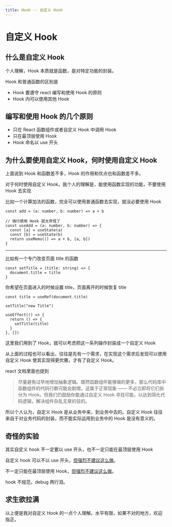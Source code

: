 ```yaml
---
title: Hook -- 自定义 Hook
---
```


# 自定义 Hook

## 什么是自定义 Hook

个人理解，Hook 本质就是函数，是对特定功能的封装。

Hook 和普通函数的区别是

- Hook 要遵守 react 编写和使用 Hook 的原则
- Hook 内可以使用其他 Hook

## 编写和使用 Hook 的几个原则

- 只在 React 函数组件或者自定义 Hook 中调用 Hook
- 只在最顶层使用 Hook
- Hook 命名以 use 开头

## 为什么要使用自定义 Hook，何时使用自定义 Hook

上面说到 Hook 和函数差不多，Hook 的作用和优点也和函数差不多。

对于何时使用自定义 Hook，我个人的理解是，能使用函数实现的功能，不要使用 Hook 去实现

比如一个计算加法的函数，完全可以使用普通函数去实现，就没必要使用 Hook

```tsx | pure
const add = (a: number, b: number) => a + b

// 强行使用 Hook 就太奇怪了
const useAdd = (a: number, b: number) => {
  const [a] = useState(a)
  const [b] = useState(b)
  return useMemo(() => a + b, [a, b])
}
```

<hr/>

比如有一个专门改变页面 title 的函数

```tsx | pure
const setTitle = (title: string) => {
  document.title = title
}
```

你希望在页面进入的时候设置 title，页面离开的时候恢复 title

```tsx | pure
const title = useRef(document.title)

setTitle("new Title")

useEffect(() => {
  return () => {
    setTitle(title)
  }
}, [])
```

这里我们用到了 Hook，就可以考虑把这一系列操作封装成一个自定义 Hook

<code src="./demos/titleDemo.tsx"></code>

从上面的过程也可以看出，往往是先有一个需求，在实现这个需求后发现可以使用自定义 Hook 使其实现得更优雅，才有了自定义 Hook。

react 文档里面也提到

> 尽量避免过早地增加抽象逻辑。既然函数组件能够做的更多，那么代码库中函数组件的代码行数可能会剧增。这属于正常现象 —— 不必立即将它们拆分为 Hook。但我们仍鼓励你能通过自定义 Hook 寻找可能，以达到简化代码逻辑，解决组件杂乱无章的目的。

所以个人认为，自定义 Hook 是从业务中来，到业务中去的。自定义 Hook 往往来自于对业务代码的封装，而不能实际运用到业务中的 Hook 是没有意义的。

## 奇怪的实验

其实自定义 hook 不一定要以 use 开头，也不一定只能在最顶层使用 Hook

自定义 hook 可以不以 use 开头，[但强烈不建议这么做](https://zh-hans.reactjs.org/docs/hooks-custom.html#using-a-custom-hook)。

<code src="./demos/myHook.tsx"></code>

不一定只能在最顶层使用 Hook，[但强烈不建议这么做](https://react.docschina.org/docs/hooks-rules.html#explanation)。

<code src="./demos/effectDemo.tsx"></code>

hook 不规范，debug 两行泪。

## 求生欲拉满

以上便是我对自定义 Hook 的一点个人理解。水平有限，如果不对的地方，欢迎指正。
